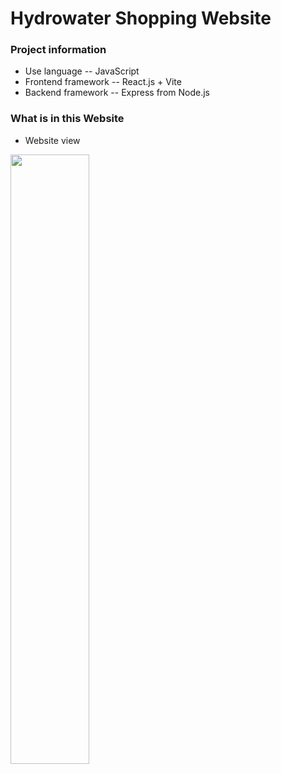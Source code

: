 # Hydrowater Shopping Website

### Project information

* Use language -- JavaScript
* Frontend framework -- React.js + Vite
* Backend framework -- Express from Node.js

### What is in this Website

* Website view
<img height="50%" src="https://github.com/user-attachments/assets/0825d12a-af24-4731-aaa5-c7a115340b35" />